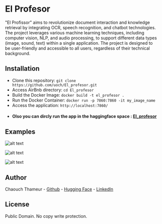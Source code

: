 # El Profesor
"El Profissor" aims to revolutionize document interaction and knowledge retrieval by integrating OCR, speech recognition, and chatbot technologies. The project leverages various machine learning techniques, including computer vision, NLP, and audio processing, to support different data types (image, sound, text) within a single application. The project is designed to be user-friendly and accessible to all users, regardless of their technical background.

## Installation
* Clone this repository: `git clone https://github.com/uoch/El_profesor.git`
* Access AirBnb directory: `cd El_profesor`
* Build the Docker Image: `docker build -t el_profesor .`
* Run the Docker Container:  `docker run -p 7860:7860 -it my_image_name`
* Access the application: `http://localhost:7860/`
- #### Olso you can dircly run the app in the  haggingface space : [El_profesor](https://huggingface.co/spaces/chaouch/El_profesor)

## Examples
![alt text](image-4.png)

![alt text](image-3.png)

![alt text](image-2.png)
## Author
Chaouch Thameur - [Github](https://github.com/uoch) - [Hugging Face](https://huggingface.co/chaouch) - [LinkedIn](https://www.linkedin.com/in/thameur-chaouch-8089b813a/)


## License
Public Domain. No copy write protection. 
